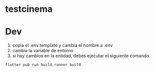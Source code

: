 # testcinema

# Dev

1. copia el .env.template y cambia el nombre a .env
2. cambia la variable de entorno
3. si hay cambios en la entidad, debes ejecutar el siguiente comando
```
flutter pub run build_runner build
```